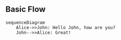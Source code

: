 ## Basic Flow

```mermaid
sequenceDiagram
    Alice->>John: Hello John, how are you?
    John-->>Alice: Great!
```
